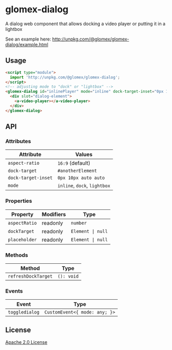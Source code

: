 # glomex-dialog
A dialog web component that allows docking a video player or putting it in a lightbox

See an example here: http://unpkg.com/@glomex/glomex-dialog/example.html

## Usage

~~~html
<script type="module">
  import 'http://unpkg.com/@glomex/glomex-dialog';
</script>
<!-- adjusting mode to "dock" or "lightbox" -->
<glomex-dialog id="inlinePlayer" mode="inline" dock-target-inset="0px 10px auto auto">
  <div slot="dialog-element">
    <a-video-player></a-video-player>
  </div>
</glomex-dialog>
~~~

## API

### Attributes

| Attribute           | Values |
|---------------------|--------|
| `aspect-ratio`      | `16:9` (default) |
| `dock-target`       | `#anotherElement` |
| `dock-target-inset` | `0px 10px auto auto` |
| `mode`              | `inline`, `dock`, `lightbox` |

### Properties

| Property      | Modifiers | Type              |
|---------------|-----------|-------------------|
| `aspectRatio` | readonly  | `number`          |
| `dockTarget`  | readonly  | `Element \| null` |
| `placeholder` | readonly  | `Element \| null` |

### Methods

| Method              | Type       |
|---------------------|------------|
| `refreshDockTarget` | `(): void` |

### Events

| Event          | Type                          |
|----------------|-------------------------------|
| `toggledialog` | `CustomEvent<{ mode: any; }>` |

## License

[Apache 2.0 License](https://oss.ninja/apache-2.0-header/glomex)
